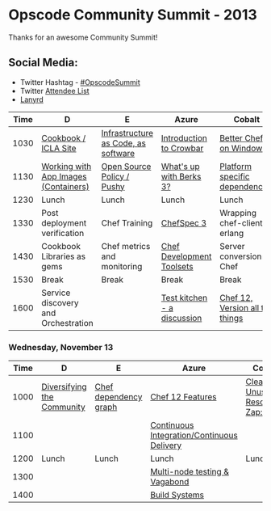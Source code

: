 Opscode Community Summit - 2013
===============================
Thanks for an awesome Community Summit!

## Social Media:
* Twitter Hashtag - [#OpscodeSummit](https://twitter.com/#!/search/%23opscodesummit)
* Twitter [Attendee List](https://twitter.com/opscode/community-summit-2013/members)
* [Lanyrd](http://lanyrd.com/2013/opscodesummit/)


| Time | D | E | Azure                                  | Cobalt | Cyan | Steel A |
|------|---|---|----------------------------------------|--------|------|---------|
| 1030 | [Cookbook / ICLA Site](wiki/Tuesday-D-1030)  | [Infrastructure as Code, as software](wiki/Tuesday-E-1030)  |[Introduction to Crowbar](wiki/Tuesday-Azure-1030)| [Better Chef on Windows](wiki/Tuesday-Cobalt-1030)| [cyan](wiki/Tuesday-Cyan-1030)     | [steel a](wiki/Tuesday-Steel-A-1030)        |
| 1130 | [Working with App Images (Containers)](wiki/Tuesday-D-1130) | [Open Source Policy / Pushy](wiki/Tuesday-E-1130) | [What's up with Berks 3?](wiki/Tuesday-Azure-1130) | [Platform specific dependencies](wiki/Cross-platform-dependencies) |      | Vagrant (chef-solo to chef-zero) |
| 1230 | Lunch | Lunch | Lunch | Lunch |   Lunch   | Lunch |
| 1330 | Post deployment verification | Chef Training | [ChefSpec 3](wiki/Tuesday-E-1330) | Wrapping chef-client in erlang | [Chef and Security](https://github.com/opscode/opscode-summit-2013/wiki/Tuesday-Cyan-1330) | Attribute validation |
| 1430 | Cookbook Libraries as gems | Chef metrics and monitoring | [Chef Development Toolsets](wiki/Tuesday-E-1430) | Server conversion to Chef | [Openstack](wiki/Tuesday-Cyan-1430) | Celluloid (is it good?) |
| 1530 | Break | Break | Break | Break | Break | Break |
| 1600 | Service discovery and Orchestration |  | [Test kitchen - a discussion](wiki/Tuesday-E-1600) | [Chef 12, Version all the things](wiki/Tuesday-Cobalt-1600) |  | Private/Enterprise chef support group |

### Wednesday, November 13

| Time | D | E | Azure | Cobalt | Cyan | Steel A |
|------|---|---|-------|--------|------|---------|
| 1000 |  [Diversifying the Community](https://github.com/opscode/opscode-summit-2013/wiki/Wednesday-D-1000) | [Chef dependency graph](https://github.com/opscode/opscode-summit-2013/wiki/Wednesday-E-1030)  | [Chef 12 Features](https://github.com/opscode/opscode-summit-2013/wiki/Wednesday-Azure-1000)      |    [Cleaning Unused Resources Zap::](https://github.com/opscode/opscode-summit-2013/wiki/Wednesday-Cobalt-1000)    |      |         |
| 1100 |   |   | [Continuous Integration/Continuous Delivery](https://github.com/opscode/opscode-summit-2013/wiki/Wednesday-Azure-1100)      |        |      | [Revisiting Search](https://github.com/opscode/opscode-summit-2013/wiki/Wednesday-SteelA-1100)     |
| 1200 | Lunch | Lunch | Lunch | Lunch | Lunch | Lunch |
| 1300 |   |   | [Multi-node testing & Vagabond](https://github.com/opscode/opscode-summit-2013/wiki/Wednesday-Azure-1300)      |        |      |         |
| 1400 |   |   | [Build Systems](https://github.com/opscode/opscode-summit-2013/wiki/Wednesday-Azure-1400)      |        |      |         |